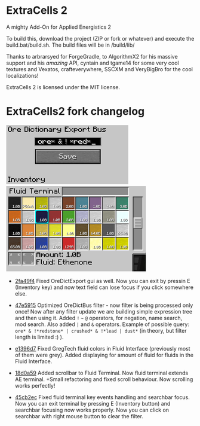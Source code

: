 # ExtraCells 2

A mighty Add-On for Applied Energistics 2

To build this, download the project (ZIP or fork or whatever) and execute the build.bat/build.sh. The build files will be in /build/lib/

Thanks to arbrarsyed for ForgeGradle, to AlgorithmX2 for his massive support and his *amazing* API, cyntain and tgame14 for some very cool textures and Vexatos, crafteverywhere, SSCXM and VeryBigBro for the cool localizations! 

ExtraCells 2 is licensed under the MIT license.

# ExtraCells2 fork changelog

![oredict](/images/oredict.png?raw=true)
![terminal](/images/terminal.png?raw=true)

- [2fa49f4](https://github.com/AndrewB330/ExtraCells2/commit/2fa49f4a244b90f70ed86e4fbf335df1170770de)
  Fixed OreDictExport gui as well. Now you can exit by pressin E (Inventory key) and now text field can lose focus if you click somewhere else.

- [47e5915](https://github.com/AndrewB330/ExtraCells2/commit/47e5915a175dfc0975be09a99dd790a9b047903c)
  Optimized OreDictBus filter - now filter is being processed only once! Now after any filter update we are building
  simple expression tree and then using it.
  Added `!` `~` `@` operators, for negation, name search, mod search. Also added `|` and `&` operators.
  Example of possible query: `ore* & !*redstone* | crushed* & !*lead | dust*` (in theory, but filter length is limited :) ).

- [e1396d7](https://github.com/AndrewB330/ExtraCells2/commit/e1396d7347eb93e1972e02d82958ef6ee22dc114)
  Fixed GregTech fluid colors in Fluid Interface (previously most of them were grey).
  Added displaying for amount of fluid for fluids in the Fluid Interface.

- [18d0a59](https://github.com/AndrewB330/ExtraCells2/commit/18d0a59dfa27e35c2d34b2cfb04507adcd92bc38) 
  Added scrollbar to Fluid Terminal. Now fluid terminal extends AE terminal.
  +Small refactoring and fixed scroll behaviour. Now scrolling works perfectly!

- [45cb2ec](https://github.com/AndrewB330/ExtraCells2/commit/45cb2ecf89a5051341f1831690bab940a99888c4) 
  Fixed fluid terminal key events handling and searchbar focus.
  Now you can exit terminal by pressing E (Inventory button) and searchbar focusing now works properly.
  Now you can click on searchbar with right mouse button to clear the filter.

